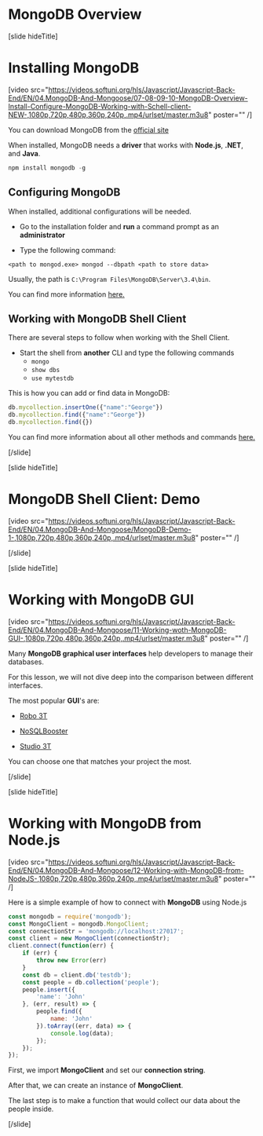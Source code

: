 # MongoDB Overview

[slide hideTitle]
# Installing MongoDB

[video src="https://videos.softuni.org/hls/Javascript/Javascript-Back-End/EN/04.MongoDB-And-Mongoose/07-08-09-10-MongoDB-Overview-Install-Configure-MongoDB-Working-with-Schell-client-NEW-,1080p,720p,480p,360p,240p,.mp4/urlset/master.m3u8" poster="" /]

You can download MongoDB from the [official site](https://www.mongodb.com/download-center)

When installed, MongoDB needs a **driver** that works with **Node.js**, **.NET**, and **Java**.

```js
npm install mongodb -g
```

## Configuring MongoDB

When installed, additional configurations will be needed.

- Go to the installation folder and **run** a command prompt as an **administrator**

- Type the following command:

`<path to mongod.exe> mongod --dbpath <path to store data>`

Usually, the path is `C:\Program Files\MongoDB\Server\3.4\bin`.

You can find more information [here.](https://docs.mongodb.com/manual/tutorial/)

## Working with MongoDB Shell Client

There are several steps to follow when working with the Shell Client.

- Start the shell from **another** CLI and type the following commands
  * `mongo`
  * `show dbs`
  * `use mytestdb`

This is how you can add or find data in MongoDB:

```js
db.mycollection.insertOne({"name":"George"})
db.mycollection.find({"name":"George"})
db.mycollection.find({})
```

You can find more information about all other methods and commands [here.](https://docs.mongodb.com/manual/reference/mongo-shell/)

[/slide]


[slide hideTitle]
# MongoDB Shell Client: Demo

[video src="https://videos.softuni.org/hls/Javascript/Javascript-Back-End/EN/04.MongoDB-And-Mongoose/MongoDB-Demo-1-,1080p,720p,480p,360p,240p,.mp4/urlset/master.m3u8" poster="" /]

[/slide]

[slide hideTitle]

# Working with MongoDB GUI

[video src="https://videos.softuni.org/hls/Javascript/Javascript-Back-End/EN/04.MongoDB-And-Mongoose/11-Working-woth-MongoDB-GUI-,1080p,720p,480p,360p,240p,.mp4/urlset/master.m3u8" poster="" /]

Many **MongoDB graphical user interfaces** help developers to manage their databases.

For this lesson, we will not dive deep into the comparison between different interfaces.

The most popular **GUI**'s are:

- [Robo 3T](https://robomongo.org/download)

- [NoSQLBooster](https://nosqlbooster.com)

- [Studio 3T](https://studio3t.com/download/)

You can choose one that matches your project the most.

[/slide]


[slide hideTitle]

# Working with MongoDB from Node.js

[video src="https://videos.softuni.org/hls/Javascript/Javascript-Back-End/EN/04.MongoDB-And-Mongoose/12-Working-with-MongoDB-from-NodeJS-,1080p,720p,480p,360p,240p,.mp4/urlset/master.m3u8" poster="" /]

Here is a simple example of how to connect with **MongoDB** using Node.js

``` js
const mongodb = require('mongodb');
const MongoClient = mongodb.MongoClient;
const connectionStr = 'mongodb://localhost:27017';
const client = new MongoClient(connectionStr);
client.connect(function(err) {
    if (err) {
        throw new Error(err)
    }
    const db = client.db('testdb');
    const people = db.collection('people');
    people.insert({
        'name': 'John'
    }, (err, result) => {
        people.find({
            name: 'John'
        }).toArray((err, data) => {
            console.log(data);
        });
    });
});
```

First, we import **MongoClient** and set our **connection string**. 

After that, we can create an instance of **MongoClient**.

The last step is to make a function that would collect our data about the people inside.

[/slide]

